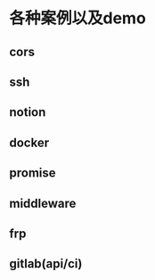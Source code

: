 # 各种案例以及demo

## cors

## ssh

## notion

## docker

## promise

## middleware

## frp

## gitlab(api/ci)
